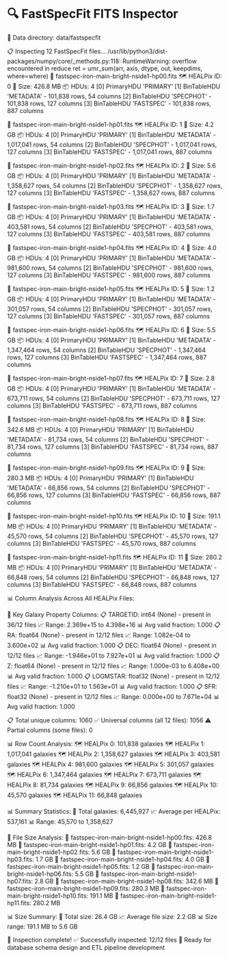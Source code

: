 
🔍 FastSpecFit FITS Inspector
=============================================
📁 Data directory: data/fastspecfit

📋 Inspecting 12 FastSpecFit files...
/usr/lib/python3/dist-packages/numpy/core/_methods.py:118: RuntimeWarning: overflow encountered in reduce
  ret = umr_sum(arr, axis, dtype, out, keepdims, where=where)
📄 fastspec-iron-main-bright-nside1-hp00.fits
   🗺️  HEALPix ID: 0
   💾 Size: 426.8 MB
   📦 HDUs: 4
      [0] PrimaryHDU 'PRIMARY'
      [1] BinTableHDU 'METADATA' - 101,838 rows, 54 columns
      [2] BinTableHDU 'SPECPHOT' - 101,838 rows, 127 columns
      [3] BinTableHDU 'FASTSPEC' - 101,838 rows, 887 columns

📄 fastspec-iron-main-bright-nside1-hp01.fits
   🗺️  HEALPix ID: 1
   💾 Size: 4.2 GB
   📦 HDUs: 4
      [0] PrimaryHDU 'PRIMARY'
      [1] BinTableHDU 'METADATA' - 1,017,041 rows, 54 columns
      [2] BinTableHDU 'SPECPHOT' - 1,017,041 rows, 127 columns
      [3] BinTableHDU 'FASTSPEC' - 1,017,041 rows, 887 columns

📄 fastspec-iron-main-bright-nside1-hp02.fits
   🗺️  HEALPix ID: 2
   💾 Size: 5.6 GB
   📦 HDUs: 4
      [0] PrimaryHDU 'PRIMARY'
      [1] BinTableHDU 'METADATA' - 1,358,627 rows, 54 columns
      [2] BinTableHDU 'SPECPHOT' - 1,358,627 rows, 127 columns
      [3] BinTableHDU 'FASTSPEC' - 1,358,627 rows, 887 columns

📄 fastspec-iron-main-bright-nside1-hp03.fits
   🗺️  HEALPix ID: 3
   💾 Size: 1.7 GB
   📦 HDUs: 4
      [0] PrimaryHDU 'PRIMARY'
      [1] BinTableHDU 'METADATA' - 403,581 rows, 54 columns
      [2] BinTableHDU 'SPECPHOT' - 403,581 rows, 127 columns
      [3] BinTableHDU 'FASTSPEC' - 403,581 rows, 887 columns

📄 fastspec-iron-main-bright-nside1-hp04.fits
   🗺️  HEALPix ID: 4
   💾 Size: 4.0 GB
   📦 HDUs: 4
      [0] PrimaryHDU 'PRIMARY'
      [1] BinTableHDU 'METADATA' - 981,600 rows, 54 columns
      [2] BinTableHDU 'SPECPHOT' - 981,600 rows, 127 columns
      [3] BinTableHDU 'FASTSPEC' - 981,600 rows, 887 columns

📄 fastspec-iron-main-bright-nside1-hp05.fits
   🗺️  HEALPix ID: 5
   💾 Size: 1.2 GB
   📦 HDUs: 4
      [0] PrimaryHDU 'PRIMARY'
      [1] BinTableHDU 'METADATA' - 301,057 rows, 54 columns
      [2] BinTableHDU 'SPECPHOT' - 301,057 rows, 127 columns
      [3] BinTableHDU 'FASTSPEC' - 301,057 rows, 887 columns

📄 fastspec-iron-main-bright-nside1-hp06.fits
   🗺️  HEALPix ID: 6
   💾 Size: 5.5 GB
   📦 HDUs: 4
      [0] PrimaryHDU 'PRIMARY'
      [1] BinTableHDU 'METADATA' - 1,347,464 rows, 54 columns
      [2] BinTableHDU 'SPECPHOT' - 1,347,464 rows, 127 columns
      [3] BinTableHDU 'FASTSPEC' - 1,347,464 rows, 887 columns

📄 fastspec-iron-main-bright-nside1-hp07.fits
   🗺️  HEALPix ID: 7
   💾 Size: 2.8 GB
   📦 HDUs: 4
      [0] PrimaryHDU 'PRIMARY'
      [1] BinTableHDU 'METADATA' - 673,711 rows, 54 columns
      [2] BinTableHDU 'SPECPHOT' - 673,711 rows, 127 columns
      [3] BinTableHDU 'FASTSPEC' - 673,711 rows, 887 columns

📄 fastspec-iron-main-bright-nside1-hp08.fits
   🗺️  HEALPix ID: 8
   💾 Size: 342.6 MB
   📦 HDUs: 4
      [0] PrimaryHDU 'PRIMARY'
      [1] BinTableHDU 'METADATA' - 81,734 rows, 54 columns
      [2] BinTableHDU 'SPECPHOT' - 81,734 rows, 127 columns
      [3] BinTableHDU 'FASTSPEC' - 81,734 rows, 887 columns

📄 fastspec-iron-main-bright-nside1-hp09.fits
   🗺️  HEALPix ID: 9
   💾 Size: 280.3 MB
   📦 HDUs: 4
      [0] PrimaryHDU 'PRIMARY'
      [1] BinTableHDU 'METADATA' - 66,856 rows, 54 columns
      [2] BinTableHDU 'SPECPHOT' - 66,856 rows, 127 columns
      [3] BinTableHDU 'FASTSPEC' - 66,856 rows, 887 columns

📄 fastspec-iron-main-bright-nside1-hp10.fits
   🗺️  HEALPix ID: 10
   💾 Size: 191.1 MB
   📦 HDUs: 4
      [0] PrimaryHDU 'PRIMARY'
      [1] BinTableHDU 'METADATA' - 45,570 rows, 54 columns
      [2] BinTableHDU 'SPECPHOT' - 45,570 rows, 127 columns
      [3] BinTableHDU 'FASTSPEC' - 45,570 rows, 887 columns

📄 fastspec-iron-main-bright-nside1-hp11.fits
   🗺️  HEALPix ID: 11
   💾 Size: 280.2 MB
   📦 HDUs: 4
      [0] PrimaryHDU 'PRIMARY'
      [1] BinTableHDU 'METADATA' - 66,848 rows, 54 columns
      [2] BinTableHDU 'SPECPHOT' - 66,848 rows, 127 columns
      [3] BinTableHDU 'FASTSPEC' - 66,848 rows, 887 columns


📊 Column Analysis Across All HEALPix Files:

🔑 Key Galaxy Property Columns:
   📋 TARGETID: int64 (None) - present in 36/12 files
      📈 Range: 2.369e+15 to 4.398e+16
      📊 Avg valid fraction: 1.000
   📋 RA: float64 (None) - present in 12/12 files
      📈 Range: 1.082e-04 to 3.600e+02
      📊 Avg valid fraction: 1.000
   📋 DEC: float64 (None) - present in 12/12 files
      📈 Range: -1.946e+01 to 7.927e+01
      📊 Avg valid fraction: 1.000
   📋 Z: float64 (None) - present in 12/12 files
      📈 Range: 1.000e-03 to 6.408e+00
      📊 Avg valid fraction: 1.000
   📋 LOGMSTAR: float32 (None) - present in 12/12 files
      📈 Range: -1.210e+01 to 1.563e+01
      📊 Avg valid fraction: 1.000
   📋 SFR: float32 (None) - present in 12/12 files
      📈 Range: 0.000e+00 to 7.671e+04
      📊 Avg valid fraction: 1.000

📋 Total unique columns: 1060
   ✅ Universal columns (all 12 files): 1056
   ⚠️  Partial columns (some files): 0

📊 Row Count Analysis:
   🗺️  HEALPix  0: 101,838 galaxies
   🗺️  HEALPix  1: 1,017,041 galaxies
   🗺️  HEALPix  2: 1,358,627 galaxies
   🗺️  HEALPix  3: 403,581 galaxies
   🗺️  HEALPix  4: 981,600 galaxies
   🗺️  HEALPix  5: 301,057 galaxies
   🗺️  HEALPix  6: 1,347,464 galaxies
   🗺️  HEALPix  7: 673,711 galaxies
   🗺️  HEALPix  8: 81,734 galaxies
   🗺️  HEALPix  9: 66,856 galaxies
   🗺️  HEALPix 10: 45,570 galaxies
   🗺️  HEALPix 11: 66,848 galaxies

📊 Summary Statistics:
   🎯 Total galaxies: 6,445,927
   📈 Average per HEALPix: 537,161
   📊 Range: 45,570 to 1,358,627

💾 File Size Analysis:
   📄 fastspec-iron-main-bright-nside1-hp00.fits: 426.8 MB
   📄 fastspec-iron-main-bright-nside1-hp01.fits: 4.2 GB
   📄 fastspec-iron-main-bright-nside1-hp02.fits: 5.6 GB
   📄 fastspec-iron-main-bright-nside1-hp03.fits: 1.7 GB
   📄 fastspec-iron-main-bright-nside1-hp04.fits: 4.0 GB
   📄 fastspec-iron-main-bright-nside1-hp05.fits: 1.2 GB
   📄 fastspec-iron-main-bright-nside1-hp06.fits: 5.5 GB
   📄 fastspec-iron-main-bright-nside1-hp07.fits: 2.8 GB
   📄 fastspec-iron-main-bright-nside1-hp08.fits: 342.6 MB
   📄 fastspec-iron-main-bright-nside1-hp09.fits: 280.3 MB
   📄 fastspec-iron-main-bright-nside1-hp10.fits: 191.1 MB
   📄 fastspec-iron-main-bright-nside1-hp11.fits: 280.2 MB

📊 Size Summary:
   💾 Total size: 26.4 GB
   📈 Average file size: 2.2 GB
   📊 Size range: 191.1 MB to 5.6 GB

🎉 Inspection complete!
   ✅ Successfully inspected: 12/12 files
   🚀 Ready for database schema design and ETL pipeline development
